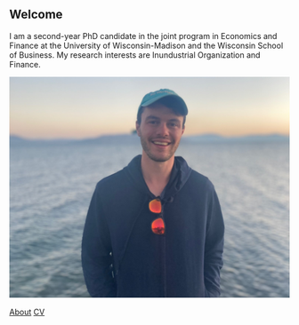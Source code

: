 ## Welcome

I am a second-year PhD candidate in the joint program in Economics and Finance at the University of Wisconsin-Madison and the Wisconsin School of Business. My research interests are Inundustrial Organization and Finance.

![Personal Photo](/IMG_9687_edit.jpg)


[About](about.md)
[CV](public_cv.pdf)
